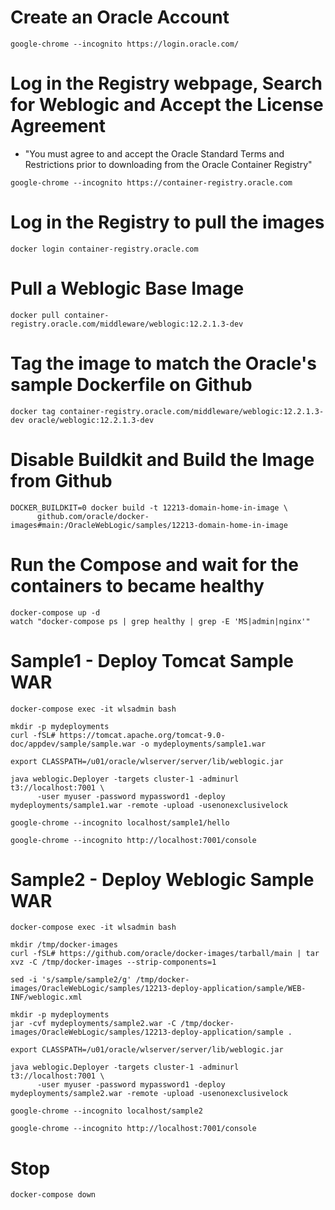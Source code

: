 # Create an Oracle Account
```
google-chrome --incognito https://login.oracle.com/
```
# Log in the Registry webpage, Search for Weblogic and Accept the License Agreement
- "You must agree to and accept the Oracle Standard Terms and Restrictions prior to downloading from the Oracle Container Registry"
```
google-chrome --incognito https://container-registry.oracle.com
```
# Log in the Registry to pull the images
```
docker login container-registry.oracle.com
```
# Pull a Weblogic Base Image
```
docker pull container-registry.oracle.com/middleware/weblogic:12.2.1.3-dev
```
# Tag the image to match the Oracle's sample Dockerfile on Github
```
docker tag container-registry.oracle.com/middleware/weblogic:12.2.1.3-dev oracle/weblogic:12.2.1.3-dev
```
# Disable Buildkit and Build the Image from Github
```
DOCKER_BUILDKIT=0 docker build -t 12213-domain-home-in-image \
      github.com/oracle/docker-images#main:/OracleWebLogic/samples/12213-domain-home-in-image
```
# Run the Compose and wait for the containers to became healthy
```
docker-compose up -d
watch "docker-compose ps | grep healthy | grep -E 'MS|admin|nginx'"
```
# Sample1 - Deploy Tomcat Sample WAR
```
docker-compose exec -it wlsadmin bash

mkdir -p mydeployments
curl -fSL# https://tomcat.apache.org/tomcat-9.0-doc/appdev/sample/sample.war -o mydeployments/sample1.war

export CLASSPATH=/u01/oracle/wlserver/server/lib/weblogic.jar

java weblogic.Deployer -targets cluster-1 -adminurl t3://localhost:7001 \
      -user myuser -password mypassword1 -deploy mydeployments/sample1.war -remote -upload -usenonexclusivelock

google-chrome --incognito localhost/sample1/hello

google-chrome --incognito http://localhost:7001/console
```
# Sample2 - Deploy Weblogic Sample WAR
```
docker-compose exec -it wlsadmin bash

mkdir /tmp/docker-images
curl -fSL# https://github.com/oracle/docker-images/tarball/main | tar xvz -C /tmp/docker-images --strip-components=1

sed -i 's/sample/sample2/g' /tmp/docker-images/OracleWebLogic/samples/12213-deploy-application/sample/WEB-INF/weblogic.xml

mkdir -p mydeployments
jar -cvf mydeployments/sample2.war -C /tmp/docker-images/OracleWebLogic/samples/12213-deploy-application/sample .

export CLASSPATH=/u01/oracle/wlserver/server/lib/weblogic.jar

java weblogic.Deployer -targets cluster-1 -adminurl t3://localhost:7001 \
      -user myuser -password mypassword1 -deploy mydeployments/sample2.war -remote -upload -usenonexclusivelock

google-chrome --incognito localhost/sample2

google-chrome --incognito http://localhost:7001/console
```
# Stop
```
docker-compose down
```
